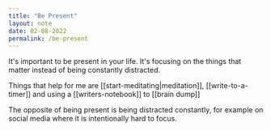 ```yaml
---
title: "Be Present"
layout: note
date: 02-08-2022
permalink: /be-present
---
```


It's important to be present in your life. It's focusing on the things that matter instead of being constantly distracted.

Things that help for me are [[start-meditating|meditation]], [[write-to-a-timer]] and using a [[writers-notebook]] to [[brain dump]]

The opposite of being present is being distracted constantly, for example on social media where it is intentionally hard to focus.
